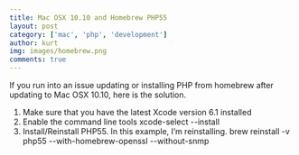 ```yaml
---
title: Mac OSX 10.10 and Homebrew PHP55
layout: post
category: ['mac', 'php', 'development']
author: kurt
img: images/homebrew.png
comments: true
---
```


If you run into an issue updating or installing PHP from homebrew after updating to Mac OSX 10.10, here is the solution.

1. Make sure that you have the latest Xcode version 6.1 installed
2. Enable the command line tools
    xcode-select --install
3. Install/Reinstall PHP55. In this example, I’m reinstalling.
    brew reinstall -v php55 --with-homebrew-openssl --without-snmp
